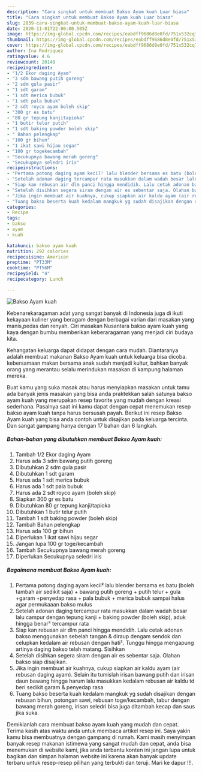 ```yaml
---
description: "Cara singkat untuk membuat Bakso Ayam kuah Luar biasa"
title: "Cara singkat untuk membuat Bakso Ayam kuah Luar biasa"
slug: 2039-cara-singkat-untuk-membuat-bakso-ayam-kuah-luar-biasa
date: 2020-11-01T22:00:00.505Z
image: https://img-global.cpcdn.com/recipes/eabdff9686d8e0fd/751x532cq70/bakso-ayam-kuah-foto-resep-utama.jpg
thumbnail: https://img-global.cpcdn.com/recipes/eabdff9686d8e0fd/751x532cq70/bakso-ayam-kuah-foto-resep-utama.jpg
cover: https://img-global.cpcdn.com/recipes/eabdff9686d8e0fd/751x532cq70/bakso-ayam-kuah-foto-resep-utama.jpg
author: Ina Rodriquez
ratingvalue: 4.6
reviewcount: 20148
recipeingredient:
- "1/2 Ekor daging Ayam"
- "3 sdm bawang putih goreng"
- "2 sdm gula pasir"
- "1 sdt garam"
- "1 sdt merica bubuk"
- "1 sdt pala bubuk"
- "2 sdt royco ayam boleh skip"
- "300 gr es batu"
- "80 gr tepung kanjitapioka"
- "1 butir telur putih"
- "1 sdt baking powder boleh skip"
- " Bahan pelengkap"
- "100 gr bihun"
- "1 ikat sawi hijau segar"
- "100 gr togekecambah"
- "Secukupnya bawang merah goreng"
- "Secukupnya seledri iris"
recipeinstructions:
- "Pertama potong daging ayam kecil² lalu blender bersama es batu (boleh tambah air sedikit saja) + bawang putih goreng + putih telur + gula +garam +penyedap rasa + pala bubuk + merica bubuk sampai halus agar permukaaan bakso mulus"
- "Setelah adonan daging tercampur rata masukkan dalam wadah besar lalu campur dengan tepung kanji + baking powder (boleh skip), aduk hingga benar² tercampur rata"
- "Siap kan rebusan air dlm panci hingga mendidih. Lalu cetak adonan bakso menggunakan sebelah tangan &amp; diraup dengam sendok dan celupkan kedalam air rebusan dengan hati². Tunggu hingga mengapung artinya daging bakso telah matang. Sisihkan"
- "Setelah disihkan segera siram dengan air es sebentar saja. Olahan bakso siap disajikan."
- "Jika ingin membuat air kuahnya, cukup siapkan air kaldu ayam (air rebusan daging ayam). Selain itu tumislah irisan bawang putih dan irisan daun bawang hingga harum lalu masukkan kedalam rebusan air kaldu td beri sedikit garam &amp; penyedap rasa"
- "Tuang bakso beserta kuah kedalam mangkuk yg sudah disajikan dengan rebusan bihun, potongan sawi, rebusan toge/kecambah, tabur dengan bawang merah goreng, irisan seledri bisa juga ditambah kecap dan saus jika suka."
categories:
- Recipe
tags:
- bakso
- ayam
- kuah

katakunci: bakso ayam kuah 
nutrition: 292 calories
recipecuisine: American
preptime: "PT33M"
cooktime: "PT56M"
recipeyield: "4"
recipecategory: Lunch

---
```



![Bakso Ayam kuah](https://img-global.cpcdn.com/recipes/eabdff9686d8e0fd/751x532cq70/bakso-ayam-kuah-foto-resep-utama.jpg)

Kebenarekaragaman adat yang sangat banyak di Indonesia juga di ikuti kekayaan kuliner yang beragam dengan berbagai varian dari masakan yang manis,pedas dan renyah. Ciri masakan Nusantara bakso ayam kuah yang kaya dengan bumbu memberikan keberaragaman yang menjadi ciri budaya kita.


Kehangatan keluarga dapat didapat dengan cara mudah. Diantaranya adalah membuat makanan Bakso Ayam kuah untuk keluarga bisa dicoba. kebersamaan makan bersama anak sudah menjadi kultur, bahkan banyak orang yang merantau selalu merindukan masakan di kampung halaman mereka.



Buat kamu yang suka masak atau harus menyiapkan masakan untuk tamu ada banyak jenis masakan yang bisa anda praktekkan salah satunya bakso ayam kuah yang merupakan resep favorite yang mudah dengan kreasi sederhana. Pasalnya saat ini kamu dapat dengan cepat menemukan resep bakso ayam kuah tanpa harus bersusah payah.
Berikut ini resep Bakso Ayam kuah yang bisa anda contoh untuk disajikan pada keluarga tercinta. Dan sangat gampang hanya dengan 17 bahan dan 6 langkah.


<!--inarticleads1-->

##### Bahan-bahan yang dibutuhkan membuat Bakso Ayam kuah:

1. Tambah 1/2 Ekor daging Ayam
1. Harus ada 3 sdm bawang putih goreng
1. Dibutuhkan 2 sdm gula pasir
1. Dibutuhkan 1 sdt garam
1. Harus ada 1 sdt merica bubuk
1. Harus ada 1 sdt pala bubuk
1. Harus ada 2 sdt royco ayam (boleh skip)
1. Siapkan 300 gr es batu
1. Dibutuhkan 80 gr tepung kanji/tapioka
1. Dibutuhkan 1 butir telur putih
1. Tambah 1 sdt baking powder (boleh skip)
1. Tambah  Bahan pelengkap
1. Harus ada 100 gr bihun
1. Diperlukan 1 ikat sawi hijau segar
1. Jangan lupa 100 gr toge/kecambah
1. Tambah Secukupnya bawang merah goreng
1. Diperlukan Secukupnya seledri iris




<!--inarticleads2-->

##### Bagaimana membuat  Bakso Ayam kuah:

1. Pertama potong daging ayam kecil² lalu blender bersama es batu (boleh tambah air sedikit saja) + bawang putih goreng + putih telur + gula +garam +penyedap rasa + pala bubuk + merica bubuk sampai halus agar permukaaan bakso mulus
1. Setelah adonan daging tercampur rata masukkan dalam wadah besar lalu campur dengan tepung kanji + baking powder (boleh skip), aduk hingga benar² tercampur rata
1. Siap kan rebusan air dlm panci hingga mendidih. Lalu cetak adonan bakso menggunakan sebelah tangan &amp; diraup dengam sendok dan celupkan kedalam air rebusan dengan hati². Tunggu hingga mengapung artinya daging bakso telah matang. Sisihkan
1. Setelah disihkan segera siram dengan air es sebentar saja. Olahan bakso siap disajikan.
1. Jika ingin membuat air kuahnya, cukup siapkan air kaldu ayam (air rebusan daging ayam). Selain itu tumislah irisan bawang putih dan irisan daun bawang hingga harum lalu masukkan kedalam rebusan air kaldu td beri sedikit garam &amp; penyedap rasa
1. Tuang bakso beserta kuah kedalam mangkuk yg sudah disajikan dengan rebusan bihun, potongan sawi, rebusan toge/kecambah, tabur dengan bawang merah goreng, irisan seledri bisa juga ditambah kecap dan saus jika suka.




Demikianlah cara membuat bakso ayam kuah yang mudah dan cepat. Terima kasih atas waktu anda untuk membaca artikel resep ini. Saya yakin kamu bisa membuatnya dengan gampang di rumah. Kami masih menyimpan banyak resep makanan istimewa yang sangat mudah dan cepat, anda bisa menemukan di website kami, jika anda terbantu konten ini jangan lupa untuk bagikan dan simpan halaman website ini karena akan banyak update terbaru untuk resep-resep pilihan yang terbukti dan teruji. Mari ke dapur !!!. 
